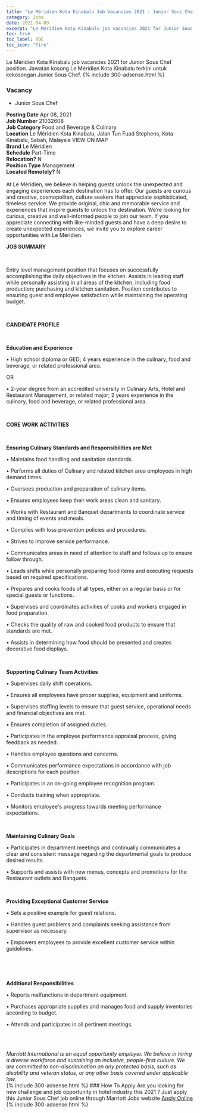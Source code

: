 ```yaml
---
title: "Le Méridien Kota Kinabalu Job Vacancies 2021 - Junior Sous Chef" 
category: Jobs 
date: 2021-04-09 
excerpt: "Le Méridien Kota Kinabalu job vacancies 2021 for Junior Sous Chef position. Jawatan kosong Le Méridien Kota Kinabalu terkini untuk kekosongan Junior Sous Chef." 
toc: true 
toc_label: TOC 
toc_icon: "fire" 
--- 
```


Le Méridien Kota Kinabalu job vacancies 2021 for Junior Sous Chef position. Jawatan kosong Le Méridien Kota Kinabalu terkini untuk kekosongan Junior Sous Chef. 
{% include 300-adsense.html %} 
### Vacancy 
- Junior Sous Chef 
<div><div><b>Posting Date</b> Apr 08, 2021<br><b>Job Number</b> 21032608<br><b>Job Category</b> Food and Beverage &amp; Culinary<br><b>Location</b> Le M&#233;ridien Kota Kinabalu, Jalan Tun Fuad Stephens, Kota Kinabalu, Sabah, Malaysia VIEW ON MAP<br><b>Brand</b> Le M&#233;ridien<br><b>Schedule</b> Part-Time<br><b>Relocation?</b> N<br><b>Position Type</b> Management<br><b>Located Remotely?</b> N<br><br>At Le M&#233;ridien, we believe in helping guests unlock the unexpected and engaging experiences each destination has to offer. Our guests are curious and creative, cosmopolitan, culture seekers that appreciate sophisticated, timeless service. We provide original, chic and memorable service and experiences that inspire guests to unlock the destination. We&#8217;re looking for curious, creative and well-informed people to join our team. If you appreciate connecting with like-minded guests and have a deep desire to create unexpected experiences, we invite you to explore career opportunities with Le M&#233;ridien.<br></div><div> <p><strong>JOB SUMMARY</strong></p> <p>&#160;</p> <p>Entry level management position that focuses on successfully accomplishing the daily objectives in the kitchen. Assists in leading staff while personally assisting in all areas of the kitchen, including food production; purchasing and kitchen sanitation. Position contributes to ensuring guest and employee satisfaction while maintaining the operating budget.</p> <p>&#160;</p> <p><strong>CANDIDATE PROFILE </strong></p> <p>&#160;</p> <p><strong>Education and Experience</strong></p> <p>&#8226; High school diploma or GED; 4 years experience in the culinary, food and beverage, or related professional area.</p> <p>OR</p> <p>&#8226; 2-year degree from an accredited university in Culinary Arts, Hotel and Restaurant Management, or related major; 2 years experience in the culinary, food and beverage, or related professional area.</p> <p>&#160;</p> <p><strong>CORE WORK ACTIVITIES </strong></p> <p>&#160;</p> <p><strong>Ensuring Culinary Standards and Responsibilities are Met</strong></p> <p>&#8226; Maintains food handling and sanitation standards.</p> <p>&#8226; Performs all duties of Culinary and related kitchen area employees in high demand times.</p> <p>&#8226; Oversees production and preparation of culinary items.</p> <p>&#8226; Ensures employees keep their work areas clean and sanitary.</p> <p>&#8226; Works with Restaurant and Banquet departments to coordinate service and timing of events and meals.</p> <p>&#8226; Complies with loss prevention policies and procedures.</p> <p>&#8226; Strives to improve service performance.</p> <p>&#8226; Communicates areas in need of attention to staff and follows up to ensure follow through.</p> <p>&#8226; Leads shifts while personally preparing food items and executing requests based on required specifications.</p> <p>&#8226; Prepares and cooks foods of all types, either on a regular basis or for special guests or functions.</p> <p>&#8226; Supervises and coordinates activities of cooks and workers engaged in food preparation.</p> <p>&#8226; Checks the quality of raw and cooked food products to ensure that standards are met.</p> <p>&#8226; Assists in determining how food should be presented and creates decorative food displays.</p> <p>&#160;</p> <p><strong>Supporting Culinary Team Activities</strong></p> <p>&#8226; Supervises daily shift operations.</p> <p>&#8226; Ensures all employees have proper supplies, equipment and uniforms.</p> <p>&#8226; Supervises staffing levels to ensure that guest service, operational needs and financial objectives are met.</p> <p>&#8226; Ensures completion of assigned duties.</p> <p>&#8226; Participates in the employee performance appraisal process, giving feedback as needed.</p> <p>&#8226; Handles employee questions and concerns.</p> <p>&#8226; Communicates performance expectations in accordance with job descriptions for each position.</p> <p>&#8226; Participates in an on-going employee recognition program.</p> <p>&#8226; Conducts training when appropriate.</p> <p>&#8226; Monitors employee's progress towards meeting performance expectations.</p> <p>&#160;</p> <p><strong>Maintaining Culinary Goals</strong></p> <p>&#8226; Participates in department meetings and continually communicates a clear and consistent message regarding the departmental goals to produce desired results.</p> <p>&#8226; Supports and assists with new menus, concepts and promotions for the Restaurant outlets and Banquets.</p> <p>&#160;</p> <p><strong>Providing Exceptional Customer Service</strong></p> <p>&#8226; Sets a positive example for guest relations.</p> <p>&#8226; Handles guest problems and complaints seeking assistance from supervisor as necessary.</p> <p>&#8226; Empowers employees to provide excellent customer service within guidelines.</p> <p>&#160;</p> <p>&#160;</p> <p><strong>Additional Responsibilities</strong></p> <p>&#8226; Reports malfunctions in department equipment.</p> <p>&#8226; Purchases appropriate supplies and manages food and supply inventories according to budget.</p> <p>&#8226; Attends and participates in all pertinent meetings.</p> <p>&#160;</p> </div> <div> &#160;</div> <em>Marriott International is an equal opportunity employer.&#160;We believe in hiring a diverse workforce and sustaining an inclusive, people-first culture.&#160;We are committed to non-discrimination on&#160;any&#160;protected&#160;basis, such as disability and veteran status, or any other basis covered under applicable law.</em><br></div> 
{% include 300-adsense.html %} 
### How To Apply 
Are you looking for new challenge and job opportunity in hotel industry this 2021 ?
Just apply this Junior Sous Chef job online through Marriott Jobs website 
<a href="https://jobs.marriott.com/marriott/jobs/21032608?lang=en-us" class="btn btn--info" target="_blank" rel="nofollow noopenner">Apply Online</a> 
{% include 300-adsense.html %} 